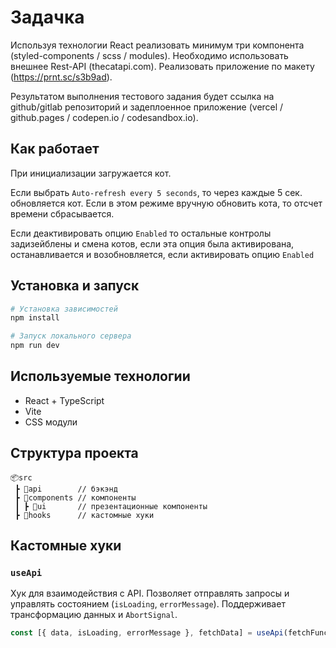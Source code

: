 # Задачка

Используя технологии React реализовать минимум три компонента (styled-components / scss / modules). Необходимо использовать внешнее Rest-API (thecatapi.com). Реализовать приложение по макету (https://prnt.sc/s3b9ad).

Результатом выполнения тестового задания будет ссылка на github/gitlab репозиторий и задеплоенное приложение (vercel / github.pages / codepen.io / codesandbox.io).

## Как работает

При инициализации загружается кот.

Если выбрать `Auto-refresh every 5 seconds`, то через каждые 5 сек. обновляется кот. Если в этом режиме вручную обновить кота, то отсчет времени сбрасывается.

Если деактивировать опцию `Enabled` то остальные контролы задизейблены и смена котов, если эта опция была активирована, останавливается и возобновляется, если активировать опцию `Enabled`

## Установка и запуск

```sh
# Установка зависимостей
npm install

# Запуск локального сервера
npm run dev
```

## Используемые технологии

- React + TypeScript
- Vite
- CSS модули

## Структура проекта

```
📦src
 ┣ 📂api        // бэкэнд
 ┣ 📂components // компоненты
 ┃ ┣ 📂ui       // презентационные компоненты
 ┣ 📂hooks      // кастомные хуки

```

## Кастомные хуки

### `useApi`

Хук для взаимодействия с API. Позволяет отправлять запросы и управлять состоянием (`isLoading`, `errorMessage`). Поддерживает трансформацию данных и `AbortSignal`.

```ts
const [{ data, isLoading, errorMessage }, fetchData] = useApi(fetchFunction);
```
